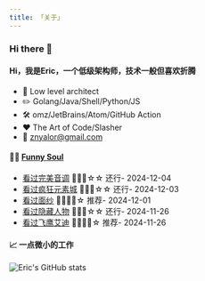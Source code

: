 ```yaml
---
title: 「关于」
---
```


### Hi there 👋

#### Hi，我是Eric，一个低级架构师，技术一般但喜欢折腾

- :briefcase: Low level architect<br/>
- :pencil2: Golang/Java/Shell/Python/JS<br/>
- :hammer_and_wrench: omz/JetBrains/Atom/GitHub Action<br/>
- :hearts: The Art of Code/Slasher<br/>
- :email: znyalor@gmail.com<br/>

#### 🤾‍♂️ <a href="https://movie.douban.com/people/znyalor/collect" target="_blank">Funny Soul</a>

<!-- START_SECTION:douban -->
* <a href='http://movie.douban.com/subject/6957293/' target='_blank'>看过完美音调</a> 🌟🌟🌟☆☆ 还行- 2024-12-04
* <a href='http://movie.douban.com/subject/35901878/' target='_blank'>看过疯狂元素城</a> 🌟🌟🌟☆☆ 还行- 2024-12-03
* <a href='http://movie.douban.com/subject/1441238/' target='_blank'>看过面纱</a> 🌟🌟🌟🌟☆ 推荐- 2024-12-01
* <a href='http://movie.douban.com/subject/26615208/' target='_blank'>看过隐藏人物</a> 🌟🌟🌟☆☆ 还行- 2024-11-26
* <a href='http://movie.douban.com/subject/3072064/' target='_blank'>看过飞鹰艾迪</a> 🌟🌟🌟🌟☆ 推荐- 2024-11-26
<!-- END_SECTION:douban -->


#### 📈 一点微小的工作

![Eric's GitHub stats](https://github-readme-stats.vercel.app/api?username=zylele&show_icons=true&count_private=true&theme=vue)
